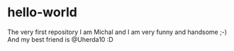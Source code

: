 # hello-world
The very first repository
I am Michal and I am very funny and handsome ;-)
And my best friend is @Uherda10 :D
